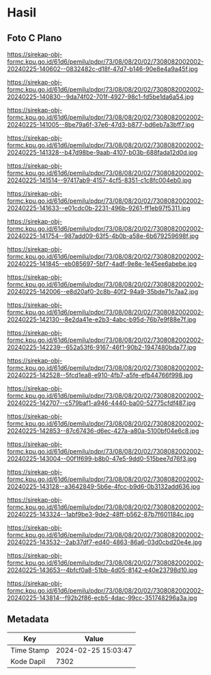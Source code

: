 # Hasil

## Foto C Plano

https://sirekap-obj-formc.kpu.go.id/61d6/pemilu/pdpr/73/08/08/20/02/7308082002002-20240225-140602--0832482c-d18f-47d7-b146-90e8e4a9a45f.jpg

https://sirekap-obj-formc.kpu.go.id/61d6/pemilu/pdpr/73/08/08/20/02/7308082002002-20240225-140830--9da74f02-701f-4927-98c1-fd5be1da6a54.jpg

https://sirekap-obj-formc.kpu.go.id/61d6/pemilu/pdpr/73/08/08/20/02/7308082002002-20240225-141005--8be79a6f-37e6-47d3-b877-bd6eb7a3bff7.jpg

https://sirekap-obj-formc.kpu.go.id/61d6/pemilu/pdpr/73/08/08/20/02/7308082002002-20240225-141328--b47d98be-9aab-4107-b03b-688fada12d0d.jpg

https://sirekap-obj-formc.kpu.go.id/61d6/pemilu/pdpr/73/08/08/20/02/7308082002002-20240225-141514--97417ab9-4157-4cf5-8351-c1c8fc004eb0.jpg

https://sirekap-obj-formc.kpu.go.id/61d6/pemilu/pdpr/73/08/08/20/02/7308082002002-20240225-141633--e01cdc0b-2231-496b-9261-ff1eb97f5311.jpg

https://sirekap-obj-formc.kpu.go.id/61d6/pemilu/pdpr/73/08/08/20/02/7308082002002-20240225-141754--987add09-63f5-4b0b-a58e-6b679259698f.jpg

https://sirekap-obj-formc.kpu.go.id/61d6/pemilu/pdpr/73/08/08/20/02/7308082002002-20240225-141845--eb085697-5bf7-4adf-9e8e-1e45ee6abebe.jpg

https://sirekap-obj-formc.kpu.go.id/61d6/pemilu/pdpr/73/08/08/20/02/7308082002002-20240225-142006--e8d20af0-2c8b-40f2-94a9-35bde71c7aa2.jpg

https://sirekap-obj-formc.kpu.go.id/61d6/pemilu/pdpr/73/08/08/20/02/7308082002002-20240225-142130--8e2da41e-e2b3-4abc-b95d-76b7e9f88e7f.jpg

https://sirekap-obj-formc.kpu.go.id/61d6/pemilu/pdpr/73/08/08/20/02/7308082002002-20240225-142239--652a53f6-9167-46f1-90b2-1947480bda77.jpg

https://sirekap-obj-formc.kpu.go.id/61d6/pemilu/pdpr/73/08/08/20/02/7308082002002-20240225-142528--5fcd1ea8-e910-4fb7-a5fe-efb44766f998.jpg

https://sirekap-obj-formc.kpu.go.id/61d6/pemilu/pdpr/73/08/08/20/02/7308082002002-20240225-142707--c579baf1-a946-4440-ba00-52775cfdf487.jpg

https://sirekap-obj-formc.kpu.go.id/61d6/pemilu/pdpr/73/08/08/20/02/7308082002002-20240225-142853--87c67436-d6ec-427a-a80a-5100bf04e6c8.jpg

https://sirekap-obj-formc.kpu.go.id/61d6/pemilu/pdpr/73/08/08/20/02/7308082002002-20240225-143004--00f1f699-b8b0-47e5-9dd0-515bee7d76f3.jpg

https://sirekap-obj-formc.kpu.go.id/61d6/pemilu/pdpr/73/08/08/20/02/7308082002002-20240225-143128--a3642849-5b6e-4fcc-b9d6-0b3132add636.jpg

https://sirekap-obj-formc.kpu.go.id/61d6/pemilu/pdpr/73/08/08/20/02/7308082002002-20240225-143324--1abf9be3-9de2-48ff-b562-87b7f601184c.jpg

https://sirekap-obj-formc.kpu.go.id/61d6/pemilu/pdpr/73/08/08/20/02/7308082002002-20240225-143532--2ab37df7-ed40-4863-86a6-03d0cbd20e4e.jpg

https://sirekap-obj-formc.kpu.go.id/61d6/pemilu/pdpr/73/08/08/20/02/7308082002002-20240225-143653--4bfcf0a8-51bb-4d05-8142-e40e23798d10.jpg

https://sirekap-obj-formc.kpu.go.id/61d6/pemilu/pdpr/73/08/08/20/02/7308082002002-20240225-143814--f92b2f86-ecb5-4dac-99cc-351748296a3a.jpg


## Metadata

| Key        | Value               |
| ---------- | ------------------- |
| Time Stamp | 2024-02-25 15:03:47 |
| Kode Dapil | 7302                |



